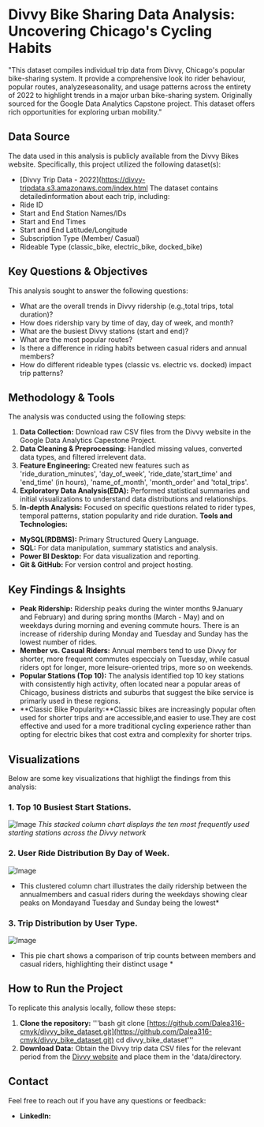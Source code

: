 # Divvy Bike Sharing Data Analysis: Uncovering Chicago's Cycling Habits
"This dataset compiles individual trip data from Divvy, Chicago's popular bike-sharing system. It provide a comprehensive look ito rider behaviour, popular routes, analyzeseasonality, and usage patterns across the entirety of 2022 to highlight trends in a major urban bike-sharing system. Originally sourced for the Google Data Analytics Capstone project. This dataset offers rich opportunities for exploring urban mobility."
## Data Source
The data used in this analysis is publicly available from the Divvy Bikes website. Specifically, this project utilized the following dataset(s):
* [Divvy Trip Data - 2022](https://divvy-tripdata.s3.amazonaws.com/index.html
The dataset contains detailedinformation about each trip, including:
* Ride ID
* Start and End Station Names/IDs
* Start and End Times
* Start and End Latitude/Longitude
* Subscription Type (Member/ Casual)
* Rideable Type (classic_bike, electric_bike, docked_bike)
## Key Questions & Objectives
This analysis sought to answer the following questions:
* What are the overall trends in Divvy ridership (e.g.,total trips, total duration)?
* How does ridership vary by time of day, day of week, and month?
* What are the busiest Divvy stations (start and end)?
* What are the most popular routes?
* Is there a difference in riding habits between casual riders and annual members?
* How do different rideable types (classic vs. electric vs. docked) impact trip patterns?
## Methodology & Tools
The analysis was conducted using the following steps:
1. **Data Collection:**
Download raw CSV files from the Divvy website in the Google Data Analytics Capestone Project.
2. **Data Cleaning & Preprocessing:** Handled missing values, converted data types, and filtered irrelevent data.
3. **Feature Engineering:**
Created new features such as 'ride_duration_minutes', 'day_of_week', 'ride_date,'start_time' and 'end_time' (in hours), 'name_of_month', 'month_order' and 'total_trips'.
4. **Exploratory Data Analysis(EDA):** Performed statistical summaries and initial visualizations to understand data distributions and relationships.
5. **In-depth Analysis:** Focused on specific questions related to rider types, temporal patterns, station popularity and ride duration.
**Tools and Technologies:**
* **MySQL(RDBMS):** Primary Structured Query Language.
* **SQL:** For data manipulation, summary statistics and analysis.
* **Power BI Desktop:** For data visualization and reporting.
* **Git & GitHub:** For version control and project hosting.
## Key Findings & Insights
* **Peak Ridership:** Ridership peaks during the winter months 9January and February) and during spring months (March - May) and on weekdays during morning and evening commute hours. There is an increase of ridership during Monday and Tuesday and Sunday has the lowest number of rides.
* **Member vs. Casual Riders:** Annual members tend to use Divvy for shorter, more frequent commutes especcialy on Tuesday, while casual riders opt for longer, more leisure-oriented trips, more so on weekends.
* **Popular Stations (Top 10):** The analysis identified top 10 key stations with consistently high activity, often located near a popular areas of Chicago, business districts and suburbs that suggest the bike service is primarly used in these regions.
* **Classic Bike Popularity:**Classic bikes are increasingly popular often used for shorter trips and are accessible,and easier to use.They are cost effective and used for a more traditional cycling experience rather than opting for electric bikes that cost extra and complexity for shorter trips.
## Visualizations
Below are some key visualizations that highligt the findings from this analysis:
### 1. Top 10 Busiest Start Stations.
![Image](https://github.com/user-attachments/assets/d4a87b8f-9cce-4ad8-a9de-deefe0866732) 
*This stacked column chart displays the ten most frequently used starting stations across the Divvy network*
### 2. User Ride Distribution By Day of Week. 
![Image](https://github.com/user-attachments/assets/6c69572c-4196-4067-963d-c17e6ead2996)
* This clustered column chart illustrates the daily ridership between the annualmembers and casual riders during the weekdays showing clear peaks on Mondayand Tuesday and Sunday being the lowest*
### 3. Trip Distribution by User Type.
![Image](https://github.com/user-attachments/assets/a8118d34-f3c0-4875-bbc9-90b85b696ef1)
* This pie chart shows a comparison of trip counts between members and casual riders, highlighting their distinct usage *
## How to Run the Project
To replicate this analysis locally, follow these steps:
1. **Clone the repository:**
 '''bash
 git clone [https://github.com/Dalea316-cmyk/divvy_bike_dataset.git](https://github.com/Dalea316-cmyk/divvy_bike_dataset.git)
cd divvy_bike_dataset'''
2. **Download Data:** Obtain the Divvy trip data CSV files for the relevant period from the [Divvy website](https://divvy-tripdata.s3.amazonqws.com/index.html) and place them in the 'data/directory.
## Contact 
Feel free to reach out if you have any questions or feedback:
* **LinkedIn:**












